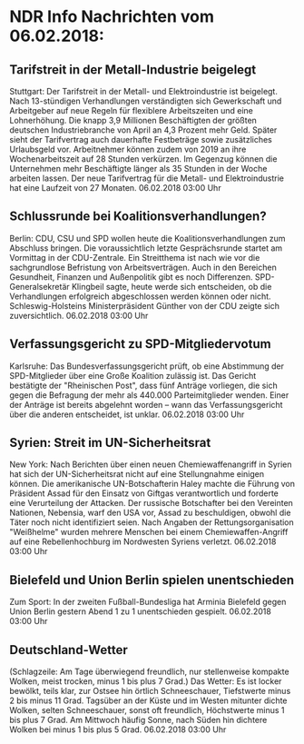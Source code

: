 # NDR Info Nachrichten vom 06.02.2018:


## Tarifstreit in der Metall-Industrie beigelegt
Stuttgart: Der Tarifstreit in der Metall- und Elektroindustrie ist beigelegt. Nach 13-stündigen Verhandlungen verständigten sich Gewerkschaft und Arbeitgeber auf neue Regeln für flexiblere Arbeitszeiten und eine Lohnerhöhung. Die knapp 3,9 Millionen Beschäftigten der größten deutschen Industriebranche von April an 4,3 Prozent mehr Geld. Später sieht der Tarifvertrag auch dauerhafte Festbeträge sowie zusätzliches Urlaubsgeld vor. Arbeitnehmer können zudem von 2019 an ihre Wochenarbeitszeit auf 28 Stunden verkürzen. Im Gegenzug können die Unternehmen mehr Beschäftigte länger als 35 Stunden in der Woche arbeiten lassen. Der neue Tarifvertrag für die Metall- und Elektroindustrie hat eine Laufzeit von 27 Monaten. 06.02.2018 03:00 Uhr 

## Schlussrunde bei Koalitionsverhandlungen?
Berlin: CDU, CSU und SPD wollen heute die Koalitionsverhandlungen zum Abschluss bringen. Die voraussichtlich letzte Gesprächsrunde startet am Vormittag in der CDU-Zentrale. Ein Streitthema ist nach wie vor die sachgrundlose Befristung von Arbeitsverträgen. Auch in den Bereichen Gesundheit, Finanzen und Außenpolitik gibt es noch Differenzen. SPD-Generalsekretär Klingbeil sagte, heute werde sich entscheiden, ob die Verhandlungen erfolgreich abgeschlossen werden können oder nicht. Schleswig-Holsteins Ministerpräsident Günther von der CDU zeigte sich zuversichtlich. 06.02.2018 03:00 Uhr 

## Verfassungsgericht zu SPD-Mitgliedervotum
Karlsruhe: Das Bundesverfassungsgericht prüft, ob eine Abstimmung der SPD-Mitglieder über eine Große Koalition zulässig ist. Das Gericht bestätigte der "Rheinischen Post", dass fünf Anträge vorliegen, die sich gegen die Befragung der mehr als 440.000 Parteimitglieder wenden. Einer der Anträge ist bereits abgelehnt worden – wann das Verfassungsgericht über die anderen entscheidet, ist unklar. 06.02.2018 03:00 Uhr 

## Syrien: Streit im UN-Sicherheitsrat
New York: Nach Berichten über einen neuen Chemiewaffenangriff in Syrien hat sich der UN-Sicherheitsrat nicht auf eine Stellungnahme einigen können. Die amerikanische UN-Botschafterin Haley machte die Führung von Präsident Assad für den Einsatz von Giftgas verantwortlich und forderte eine Verurteilung der Attacken. Der russische Botschafter bei den Vereinten Nationen, Nebensia, warf den USA vor, Assad zu beschuldigen, obwohl die Täter noch nicht identifiziert seien. Nach Angaben der Rettungsorganisation "Weißhelme" wurden mehrere Menschen bei einem Chemiewaffen-Angriff auf eine Rebellenhochburg im Nordwesten Syriens verletzt. 06.02.2018 03:00 Uhr 

## Bielefeld und Union Berlin spielen unentschieden
Zum Sport: In der zweiten Fußball-Bundesliga hat Arminia Bielefeld gegen Union Berlin gestern Abend 1 zu 1 unentschieden gespielt. 06.02.2018 03:00 Uhr 

## Deutschland-Wetter
(Schlagzeile:
Am Tage überwiegend freundlich, nur stellenweise kompakte Wolken, meist trocken, minus 1 bis plus 7 Grad.) Das Wetter: Es ist locker bewölkt, teils klar, zur Ostsee hin örtlich Schneeschauer, Tiefstwerte minus 2 bis minus 11 Grad. Tagsüber an der Küste und im Westen mitunter dichte Wolken, selten Schneeschauer, sonst oft freundlich, Höchstwerte minus 1 bis plus 7 Grad. Am Mittwoch häufig Sonne, nach Süden hin dichtere Wolken bei minus 1 bis plus 5 Grad. 06.02.2018 03:00 Uhr 
